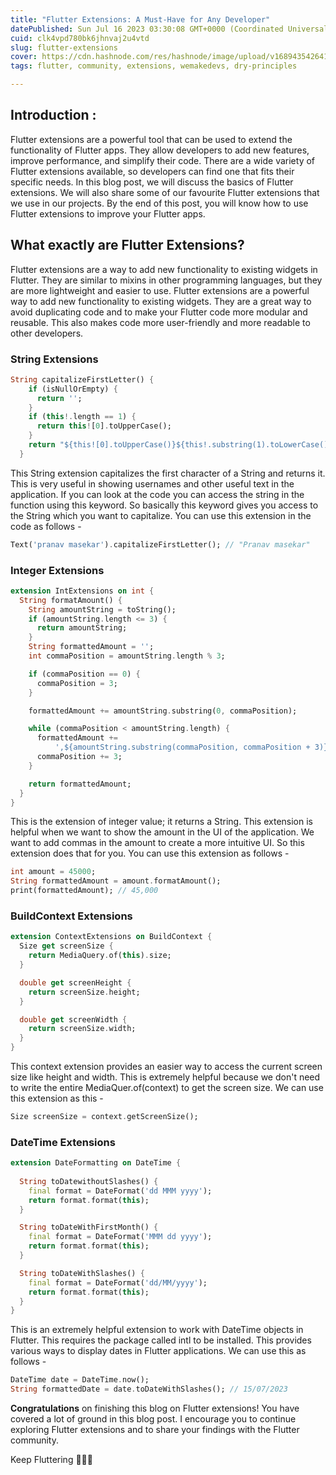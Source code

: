 ```yaml
---
title: "Flutter Extensions: A Must-Have for Any Developer"
datePublished: Sun Jul 16 2023 03:30:08 GMT+0000 (Coordinated Universal Time)
cuid: clk4vpd780bk6jhnvaj2u4vtd
slug: flutter-extensions
cover: https://cdn.hashnode.com/res/hashnode/image/upload/v1689435426418/ba5b2a70-5d03-4bec-81d0-e67cf53e7444.png
tags: flutter, community, extensions, wemakedevs, dry-principles

---
```


## Introduction :

Flutter extensions are a powerful tool that can be used to extend the functionality of Flutter apps. They allow developers to add new features, improve performance, and simplify their code. There are a wide variety of Flutter extensions available, so developers can find one that fits their specific needs. In this blog post, we will discuss the basics of Flutter extensions. We will also share some of our favourite Flutter extensions that we use in our projects. By the end of this post, you will know how to use Flutter extensions to improve your Flutter apps.

## What exactly are Flutter Extensions?

Flutter extensions are a way to add new functionality to existing widgets in Flutter. They are similar to mixins in other programming languages, but they are more lightweight and easier to use. Flutter extensions are a powerful way to add new functionality to existing widgets. They are a great way to avoid duplicating code and to make your Flutter code more modular and reusable. This also makes code more user-friendly and more readable to other developers.

### String Extensions

```dart
String capitalizeFirstLetter() {
    if (isNullOrEmpty) {
      return '';
    }
    if (this!.length == 1) {
      return this![0].toUpperCase();
    }
    return "${this![0].toUpperCase()}${this!.substring(1).toLowerCase()}";
  }
```

This String extension capitalizes the first character of a String and returns it. This is very useful in showing usernames and other useful text in the application. If you can look at the code you can access the string in the function using this keyword. So basically this keyword gives you access to the String which you want to capitalize. You can use this extension in the code as follows -

```dart
Text('pranav masekar').capitalizeFirstLetter(); // "Pranav masekar"
```

### Integer Extensions

```dart
extension IntExtensions on int {
  String formatAmount() {
    String amountString = toString();
    if (amountString.length <= 3) {
      return amountString;
    }
    String formattedAmount = '';
    int commaPosition = amountString.length % 3;

    if (commaPosition == 0) {
      commaPosition = 3;
    }

    formattedAmount += amountString.substring(0, commaPosition);

    while (commaPosition < amountString.length) {
      formattedAmount +=
          ',${amountString.substring(commaPosition, commaPosition + 3)}';
      commaPosition += 3;
    }

    return formattedAmount;
  }
}
```

This is the extension of integer value; it returns a String. This extension is helpful when we want to show the amount in the UI of the application. We want to add commas in the amount to create a more intuitive UI. So this extension does that for you. You can use this extension as follows -

```dart
int amount = 45000;
String formattedAmount = amount.formatAmount();
print(formattedAmount); // 45,000
```

### BuildContext Extensions

```dart
extension ContextExtensions on BuildContext {
  Size get screenSize {
    return MediaQuery.of(this).size;
  }

  double get screenHeight {
    return screenSize.height;
  }

  double get screenWidth {
    return screenSize.width;
  }
}
```

This context extension provides an easier way to access the current screen size like height and width. This is extremely helpful because we don't need to write the entire MediaQuer.of(context) to get the screen size. We can use this extension as this - 

```dart
Size screenSize = context.getScreenSize();
```

### DateTime Extensions

```dart
extension DateFormatting on DateTime {
	
  String toDatewithoutSlashes() {
    final format = DateFormat('dd MMM yyyy');
    return format.format(this);
  }

  String toDateWithFirstMonth() {
    final format = DateFormat('MMM dd yyyy');
    return format.format(this);
  }

  String toDateWithSlashes() {
    final format = DateFormat('dd/MM/yyyy');
    return format.format(this);
  }
}
```

This is an extremely helpful extension to work with DateTime objects in Flutter. This requires the package called intl to be installed. This provides various ways to display dates in Flutter applications. We can use this as follows -

```dart
DateTime date = DateTime.now();
String formattedDate = date.toDateWithSlashes(); // 15/07/2023
```

**Congratulations** on finishing this blog on Flutter extensions! You have covered a lot of ground in this blog post. I encourage you to continue exploring Flutter extensions and to share your findings with the Flutter community. 

Keep Fluttering 💙💙💙
